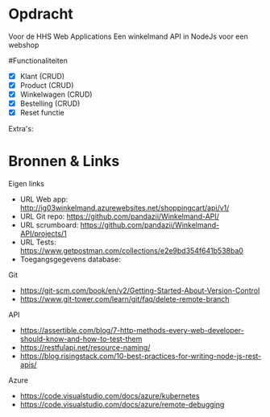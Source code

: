 # Opdracht
Voor de HHS Web Applications
Een winkelmand API in NodeJs voor een webshop

#Functionaliteiten
- [X] Klant (CRUD)
- [X] Product (CRUD)
- [X] Winkelwagen (CRUD)
- [X] Bestelling (CRUD)
- [X] Reset functie

Extra's:

# Bronnen & Links

Eigen links
- URL Web app: http://ig03winkelmand.azurewebsites.net/shoppingcart/api/v1/
- URL Git repo: https://github.com/pandazii/Winkelmand-API/
- URL scrumboard: https://github.com/pandazii/Winkelmand-API/projects/1
- URL Tests: https://www.getpostman.com/collections/e2e9bd354f641b538ba0
- Toegangsgegevens database:

Git
- https://git-scm.com/book/en/v2/Getting-Started-About-Version-Control
- https://www.git-tower.com/learn/git/faq/delete-remote-branch

API
- https://assertible.com/blog/7-http-methods-every-web-developer-should-know-and-how-to-test-them
- https://restfulapi.net/resource-naming/
- https://blog.risingstack.com/10-best-practices-for-writing-node-js-rest-apis/

Azure
- https://code.visualstudio.com/docs/azure/kubernetes
- https://code.visualstudio.com/docs/azure/remote-debugging
